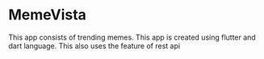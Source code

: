 # MemeVista
This app consists of trending memes. This app is created using flutter and dart language. This also uses the feature of rest api 
